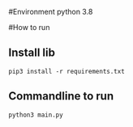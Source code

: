 #Environment
python 3.8

#How to run
## Install lib
`pip3 install -r requirements.txt`
## Commandline to run
`python3 main.py`
